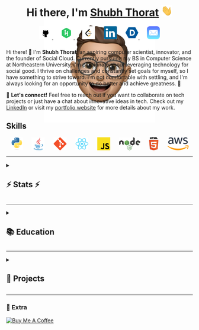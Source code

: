 <div align="center">
  <img src="public/site-icon.png" height="300" style="margin-bottom: 0;" />
</div>

<h1 align="center" style="margin-top: -8vh;">
  Hi there, I'm <a href="https://shubhthorat.vercel.app/" target="_blank">Shubh Thorat</a>
  <img src="src/assets/imported-icons/Hi.gif" height="30" width="30" />
</h1>

<h5 align="center">
<p align="center"><a href="https://www.github.com/itsjustshubh" target="_blank" title="Github" style="margin: 0 10px;">
            <code><img height="35" src="src/assets/imported-icons/github.png"></code>
        </a><a href="https://www.hackerrank.com/shubhcthorat" target="_blank" title="HackerRank" style="margin: 0 10px;">
            <code><img height="35" src="src/assets/imported-icons/hackerrank.svg"></code>
        </a><a href="https://leetcode.com/itsjustshubh/" target="_blank" title="LeetCode" style="margin: 0 10px;">
            <code><img height="35" src="src/assets/imported-icons/leetcode.png"></code>
        </a><a href="https://www.linkedin.com/in/shubhthorat/" target="_blank" title="Linkedin" style="margin: 0 10px;">
            <code><img height="35" src="src/assets/imported-icons/linkedin.svg"></code>
        </a><a href="https://devpost.com/itsjustshubh" target="_blank" title="Devpost" style="margin: 0 10px;">
            <code><img height="35" src="src/assets/imported-icons/devpost.svg"></code>
        </a><a href="mailto:reapers-arras.0y@icloud.com" target="_blank" title="iCloud Mail" style="margin: 0 10px;">
            <code><img height="35" src="src/assets/imported-icons/apple-mail.svg"></code>
        </a></p>
</h5>

Hi there! 👋 I'm **Shubh Thorat**, an aspiring computer scientist, innovator, and the founder of Social Cloud. Currently pursuing my BS in Computer Science at Northeastern University, I'm passionate about leveraging technology for social good. I thrive on challenges and constantly set goals for myself, so I have something to strive toward. I'm not comfortable with settling, and I'm always looking for an opportunity to do better and achieve greatness. 🚀

🔗 **Let's connect!** Feel free to reach out if you want to collaborate on tech projects or just have a chat about innovative ideas in tech. Check out my [LinkedIn](https://www.linkedin.com/in/shubhthorat/) or visit my [portfolio website](https://shubhthorat.vercel.app) for more details about my work.

## Skills

<p align="center"><a href="https://www.python.org/" target="_blank" title="Python" style="margin: 0 10px;"><code><img height="35" src="src/assets/imported-icons/python-original.svg"></code></a> <a href="https://www.java.com/en/" target="_blank" title="Java" style="margin: 0 10px;"><code><img height="35" src="src/assets/imported-icons/java-original.svg"></code></a> <a href="#" target="_blank" title="Git" style="margin: 0 10px;"><code><img height="35" src="src/assets/imported-icons/git-original.svg"></code></a> <a href="#" target="_blank" title="React" style="margin: 0 10px;"><code><img height="35" src="src/assets/imported-icons/react-original.svg"></code></a> <a href="#" target="_blank" title="JavaScript" style="margin: 0 10px;"><code><img height="35" src="src/assets/imported-icons/javascript.svg"></code></a> <a href="#" target="_blank" title="Node.js" style="margin: 0 10px;"><code><img height="35" src="src/assets/imported-icons/nodeJs.svg"></code></a> <a href="#" target="_blank" title="HTML5" style="margin: 0 10px;"><code><img height="35" src="src/assets/imported-icons/html5.svg"></code></a> <a href="#" target="_blank" title="AWS" style="margin: 0 10px;"><code><img height="35" src="src/assets/imported-icons/aws.svg"></code></a></p>

---

<details><summary><h2><b>⚡ Stats ⚡</b></h2></summary>
<br>
<p align=center>
  <div align=center>
      <img align="left" width=390 src="https://streak-stats.demolab.com/?user=itsjustshubh&theme=react&border=61dafb&hide_border=true" alt="itsjustshubh" />
      <img align="right" width=390 src="https://github-readme-stats.vercel.app/api?username=itsjustshubh&show_icons=true&theme=react&border_color=61dafb&hide_border=true" />
  </div>
  <br><br><br><br><br><br><br><br><br>
  <div align=center>
      <img height=200 align="center" src="https://github-readme-stats.vercel.app/api/top-langs/?username=itsjustshubh&hide=c%23,Cuda&title_color=61dafb&text_color=ffffff&icon_color=61dafb&bg_color=20232a&langs_count=8&layout=compact&border_color=61dafb&hide_border=true&size_weight=0.5&count_weight=0.5" />
  </div>
  <br>
  <img src="https://github-readme-activity-graph.vercel.app/graph?username=itsjustshubh&theme=react-dark&bg_color=20232a&hide_border=true" width="100%"/>
</p>

</details>

---

<details><summary><h2><b>📚 Education</b></h2></summary>
<details>
<summary><h3><b>Bachelor of Science in Computer Science</b></h3></summary>
<img src="src/assets/images/education/northeastern.png" alt="Northeastern University Logo" style="width:200px; height:200px;"><br>

- **Institution:** Northeastern University
- **Period:** Sep 2022 - Apr 2026
- **Course:** Specialization in Artificial Intelligence<br>
- **Description:** Engaged in a comprehensive Computer Science program at Northeastern University, focusing on Artificial Intelligence. This course is enriching my knowledge in algorithms, AI applications, and system design. Complementing this, my minor in Business Administration offers valuable insights into the synergy between technology and business management, equipping me with leadership and strategic skills vital in the tech industry. My involvement in various leadership roles on campus has further enhanced my practical experience.
</details>
<details>
<summary><h3><b>Summer School Program</b></h3></summary>
<img src="src/assets/images/education/london-school-of-economics.png" alt="London School Of Economics Logo" style="width:200px; height:200px;"><br>

- **Institution:** London School Of Economics
- **Period:** Jun 2023 - Aug 2023
- **Course:** Data Science and Marketing<br>
- **Description:** At LSE's Summer School, I delved into Data Science and Marketing, gaining in-depth knowledge in big data analytics, machine learning's role in decision-making, and effective marketing strategies. The courses provided valuable insights into customer behavior, data interpretation, and applying these insights to real-world business strategies, enriching my understanding of the interplay between technology and market dynamics.
</details>
<details>
<summary><h3><b>International Baccalaureate</b></h3></summary>
<img src="src/assets/images/education/singapore-international.png" alt="Singapore International School Logo" style="width:200px; height:200px;"><br>

- **Institution:** Singapore International School
- **Period:** Jul 2020 - May 2022

- **Description:** Completing the International Baccalaureate at Singapore International School, I was challenged with an academically rigorous curriculum, focusing on Mathematics, Physics, and Chemistry at higher levels, alongside Business Management, Spanish, and English. The diverse academic environment fostered a global outlook and equipped me with the skills needed to excel in multicultural settings, preparing me for a global academic and professional landscape.
</details>
<details>
<summary><h3><b>Introduction to Computer Science with Python</b></h3></summary>
<img src="src/assets/images/education/harvard-university.png" alt="Harvard Summer School Logo" style="width:200px; height:200px;"><br>

- **Institution:** Harvard Summer School
- **Period:** Apr 2021 - Sep 2021

- **Description:** My course at Harvard Summer School served as my formal introduction to computer science and programming. Centering around Python, the curriculum was an excellent blend of theoretical concepts and practical applications and computational problem-solving. The course laid a solid foundation in computer science principles, significantly influencing my academic trajectory. It spurred my curiosity in the field, driving me to explore more complex and diverse areas of computer science, and shaping my future academic pursuits in technology.
</details>
<details>
<summary><h3><b>C-Language Course</b></h3></summary>
<img src="src/assets/images/education/george-tuitions.png" alt="George Computer Tuition Logo" style="width:200px; height:200px;"><br>

- **Institution:** George Computer Tuition
- **Period:** Sep 2019 - Apr 2020

- **Description:** Beginning my programming journey with George Computer Tuition, I undertook a comprehensive course in C-language. This initial step into coding introduced me to fundamental concepts and logical structures, forming the basis of my understanding of computer programming. The rigorous training in this foundational language proved to be a critical stepping stone, igniting my passion for programming and significantly influencing my decision to major in Computer Science at Northeastern University. This course was a pivotal moment, setting the direction for my academic and professional pursuits in technology.
</details>
<details>
<summary><h3><b>IGCSE</b></h3></summary>
<img src="src/assets/images/education/podar-international.png" alt="Podar International School Logo" style="width:200px; height:200px;"><br>

- **Institution:** Podar International School
- **Period:** Sep 2017 - Apr 2020

- **Description:** At Podar International School, the IGCSE curriculum provided me with a broad and varied academic experience. I navigated through challenging subjects, learning to adapt and develop effective study techniques. This period was critical for my academic growth, teaching me the value of resilience and adaptability in the face of challenges. The comprehensive curriculum laid a solid foundation in various subjects, contributing significantly to my overall development and shaping my approach to learning. This phase was instrumental in preparing me for higher academic endeavors and setting a robust foundation for future success.
</details>
<details>
<summary><h3><b>CBSE</b></h3></summary>
<img src="src/assets/images/education/ryan-international.png" alt="Ryan International School Logo" style="width:200px; height:200px;"><br>

- **Institution:** Ryan International School
- **Period:** Jun 2013 - Aug 2017

- **Description:** My time at Ryan International School was foundational, marked by a diverse and enriching educational experience under the CBSE curriculum. The school's holistic approach to education emphasized not just academic excellence but also the development of key life skills such as communication, teamwork, and ethical decision-making. These formative years were crucial in shaping my character and personal development, instilling in me a strong sense of discipline and a passion for learning. The experiences and skills gained during this period have had a lasting impact, laying a strong foundation for my subsequent educational journey.
</details>
</details>

---

<details><summary><h2><b>🏅 Projects</b></h2></summary>
<details>
<summary><h3><b>Project Loading Screen</b></h3></summary>
<!--<img src="" alt="Project Loading Screen Logo" style="width:200px; height:200px;"><br>-->

- **Timeline:** Jan 2023 - Present
- **Description:** 'Project Loading Screen' is an inventive display of the iconic Apple and Windows loading screens, refined to perfection. This project, developed by Shubh Thorat, presents these familiar visuals in a perpetual loop, turning a simple concept into an intriguing endless experience. Designed to showcase exceptional React skills, this project playfully explores the boundaries of user patience and perception. It’s an artistic interpretation of the endless wait, offering a polished, mesmerizing version of the screens we often encounter but rarely appreciate. Enjoy this endless journey through the most iconic loading screens, crafted to captivate and amuse.
</details>
<details>
<summary><h3><b>A Will To Live (AWTL)</b></h3></summary>
<!--<img src="" alt="A Will To Live (AWTL) Logo" style="width:200px; height:200px;"><br>-->

- **Timeline:** Oct 2020 - Dec 2021
- **Description:** AWTL, a project close to my heart, focuses on aiding individuals battling mental health challenges. The initiative provides resources and support, fostering a community where everyone feels empowered to seek the help they need. My role as President of Technology and Logistics involved spearheading the website development, strategizing marketing approaches, and partnering with social influencers to promote wellness.

</details>
<details>
<summary><h3><b>Social Cloud</b></h3></summary>
<!--<img src="" alt="Social Cloud Logo" style="width:200px; height:200px;"><br>-->

- **Timeline:** Aug 2020 - Dec 2021
- **Description:** Social Cloud is an innovative platform where business ideas meet big data for a noble cause – supporting NGOs and Charities. I was part of an enthusiastic student team that built this unique agency, specializing in customized social marketing. Our efforts aimed to harness the power of digital platforms to create positive global impact.

</details>
<details>
<summary><h3><b>Graphic Design</b></h3></summary>
<!--<img src="" alt="Graphic Design Logo" style="width:200px; height:200px;"><br>-->

- **Timeline:** Feb 2020 - Present
- **Description:** My journey in Graphic Design began with a keen interest in video production and typography. I focus on creating instructional tech videos, aiming to bridge the technology gap for seniors. My work, which began with assisting the older generation in technology adoption, has now expanded to collaborating on diverse multimedia projects.

</details>
<details>
<summary><h3><b>Edith (An AI Calendar App)</b></h3></summary>
<!--<img src="" alt="Edith (An AI Calendar App) Logo" style="width:200px; height:200px;"><br>-->

- **Timeline:** Oct 2023 - Present
- **Description:** Edith redefines planning in the digital age, seamlessly integrating life's many facets into a single, intuitive planner. More than just a scheduling tool, Edith offers academic planning, mood-based music suggestions, astrological insights, and activity planning based on weather forecasts. This project, developed using agile methodologies and diverse APIs, stands out by prioritizing holistic well-being in daily organization.

</details>
</details>

---

### 💫 Extra

<a href="https://www.buymeacoffee.com/shubhthorat" target="_blank"><img src="https://cdn.buymeacoffee.com/buttons/v2/default-red.png" alt="Buy Me A Coffee" width="150" ></a>
<br>

<!-- DYNAMIC_EXTRA -->
